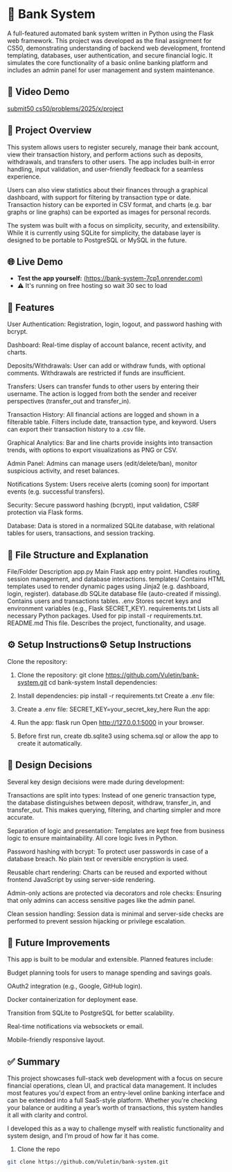 # 🏦 Bank System

A full-featured automated bank system written in Python using the Flask web framework. This project was developed as the final assignment for CS50, demonstrating understanding of backend web development, frontend templating, databases, user authentication, and secure financial logic. It simulates the core functionality of a basic online banking platform and includes an admin panel for user management and system maintenance.

## 🎥 Video Demo
[submit50 cs50/problems/2025/x/project](https://youtu.be/uvWxghlOhAs)

## 🧠 Project Overview

This system allows users to register securely, manage their bank account, view their transaction history, and perform actions such as deposits, withdrawals, and transfers to other users. The app includes built-in error handling, input validation, and user-friendly feedback for a seamless experience.

Users can also view statistics about their finances through a graphical dashboard, with support for filtering by transaction type or date. Transaction history can be exported in CSV format, and charts (e.g. bar graphs or line graphs) can be exported as images for personal records.

The system was built with a focus on simplicity, security, and extensibility. While it is currently using SQLite for simplicity, the database layer is designed to be portable to PostgreSQL or MySQL in the future.

## 🌐 Live Demo

* **Test the app yourself:** [(https://bank-system-7cp1.onrender.com)](https://bank-system-7cp1.onrender.com)
* ⚠ It's running on free hosting so wait 30 sec to load

## 🚀 Features

User Authentication: Registration, login, logout, and password hashing with bcrypt.

Dashboard: Real-time display of account balance, recent activity, and charts.

Deposits/Withdrawals: User can add or withdraw funds, with optional comments. Withdrawals are restricted if funds are insufficient.

Transfers: Users can transfer funds to other users by entering their username. The action is logged from both the sender and receiver perspectives (transfer_out and transfer_in).

Transaction History: All financial actions are logged and shown in a filterable table. Filters include date, transaction type, and keyword. Users can export their transaction history to a .csv file.

Graphical Analytics: Bar and line charts provide insights into transaction trends, with options to export visualizations as PNG or CSV.

Admin Panel: Admins can manage users (edit/delete/ban), monitor suspicious activity, and reset balances.

Notifications System: Users receive alerts (coming soon) for important events (e.g. successful transfers).

Security: Secure password hashing (bcrypt), input validation, CSRF protection via Flask forms.

Database: Data is stored in a normalized SQLite database, with relational tables for users, transactions, and session tracking.

## 📂 File Structure and Explanation

File/Folder	Description
app.py	Main Flask app entry point. Handles routing, session management, and database interactions.
templates/	Contains HTML templates used to render dynamic pages using Jinja2 (e.g. dashboard, login, register).
database.db	SQLite database file (auto-created if missing). Contains users and transactions tables.
.env	Stores secret keys and environment variables (e.g., Flask SECRET_KEY).
requirements.txt	Lists all necessary Python packages. Used for pip install -r requirements.txt.
README.md	This file. Describes the project, functionality, and usage.

## ⚙️ Setup Instructions⚙️ Setup Instructions

Clone the repository:

1. Clone the repository:
git clone https://github.com/Vuletin/bank-system.git
cd bank-system
Install dependencies:

2. Install dependencies:
pip install -r requirements.txt
Create a .env file:

3. Create a .env file:
SECRET_KEY=your_secret_key_here
Run the app:

4. Run the app:
flask run
Open http://127.0.0.1:5000 in your browser.

5. Before first run, create db.sqlite3 using schema.sql or allow the app to create it automatically.

## 🔧 Design Decisions

Several key design decisions were made during development:

Transactions are split into types: Instead of one generic transaction type, the database distinguishes between deposit, withdraw, transfer_in, and transfer_out. This makes querying, filtering, and charting simpler and more accurate.

Separation of logic and presentation: Templates are kept free from business logic to ensure maintainability. All core logic lives in Python.

Password hashing with bcrypt: To protect user passwords in case of a database breach. No plain text or reversible encryption is used.

Reusable chart rendering: Charts can be reused and exported without frontend JavaScript by using server-side rendering.

Admin-only actions are protected via decorators and role checks: Ensuring that only admins can access sensitive pages like the admin panel.

Clean session handling: Session data is minimal and server-side checks are performed to prevent session hijacking or privilege escalation.

## 🔮 Future Improvements

This app is built to be modular and extensible. Planned features include:

Budget planning tools for users to manage spending and savings goals.

OAuth2 integration (e.g., Google, GitHub login).

Docker containerization for deployment ease.

Transition from SQLite to PostgreSQL for better scalability.

Real-time notifications via websockets or email.

Mobile-friendly responsive layout.

## ✅ Summary

This project showcases full-stack web development with a focus on secure financial operations, clean UI, and practical data management. It includes most features you'd expect from an entry-level online banking interface and can be extended into a full SaaS-style platform. Whether you're checking your balance or auditing a year’s worth of transactions, this system handles it all with clarity and control.

I developed this as a way to challenge myself with realistic functionality and system design, and I’m proud of how far it has come.

1. Clone the repo  
```bash
git clone https://github.com/Vuletin/bank-system.git
